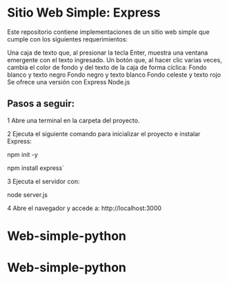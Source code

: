 # Sitio Web Simple: Express

Este repositorio contiene implementaciones de un sitio web simple que cumple con los siguientes requerimientos:

Una caja de texto que, al presionar la tecla Enter, muestra una ventana emergente con el texto ingresado.
Un botón que, al hacer clic varias veces, cambia el color de fondo y del texto de la caja de forma cíclica:
Fondo blanco y texto negro
Fondo negro y texto blanco
Fondo celeste y texto rojo
Se ofrece una versión con Express Node.js

## Pasos a seguir:
1 Abre una terminal en la carpeta del proyecto.

2 Ejecuta el siguiente comando para inicializar el proyecto e instalar Express:

npm init -y

npm install express´

3 Ejecuta el servidor con:

node server.js

4 Abre el navegador y accede a: http://localhost:3000
# Web-simple-python
# Web-simple-python
